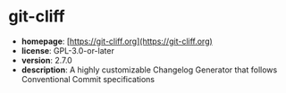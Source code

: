 # git-cliff

- **homepage**: [https://git-cliff.org](https://git-cliff.org)
- **license**: GPL-3.0-or-later
- **version**: 2.7.0
- **description**: A highly customizable Changelog Generator that follows Conventional Commit specifications

